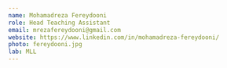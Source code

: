 ```yaml
---
name: Mohamadreza Fereydooni
role: Head Teaching Assistant
email: mrezafereydooni@gmail.com
website: https://www.linkedin.com/in/mohamadreza-fereydooni/
photo: fereydooni.jpg
lab: MLL
---
```


